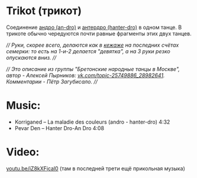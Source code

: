 Trikot (трикот)
===============
Соединение [андро (an-dro)](an-dro-nevez.md) и [антердро (hanter-dro)](hanter-dro.md) в одном танце. В трикоте обычно чередуются почти равные фрагменты этих двух танцев.

_// Руки, скорее всего, делаются как в [кежаже](kejaj.md) на последних счётах семерки: то есть на 1-и-2 делается "девятка", а на 3 руки резко опускаются вниз. //_

_// Это описание из группы "Бретонские народные танцы в Москве", автор - Алексей Пырников: [vk.com/topic-25749886_28982641](https://vk.com/topic-25749886_28982641). Комментарии - Пётр Загубисало. //_

Music:
=======
- Korriganed – La maladie des couleurs (andro - hanter-dro) 4:32
- Pevar Den – Hanter Dro-An Dro 4:08

Video:
======
[youtu.be/iZ8kXFjcal0](https://www.youtube.com/watch?v=iZ8kXFjcal0) (там в последней трети ещё прикольная музыка)
